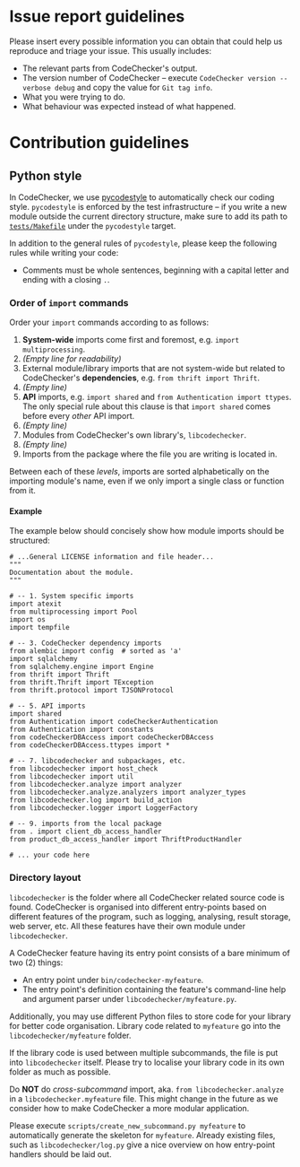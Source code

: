 Issue report guidelines
=======================
Please insert every possible information you can obtain that could help us
reproduce and triage your issue. This usually includes:

 * The relevant parts from CodeChecker's output.
 * The version number of CodeChecker &ndash; execute
   `CodeChecker version --verbose debug` and copy the value for `Git tag info`.
 * What you were trying to do.
 * What behaviour was expected instead of what happened.


Contribution guidelines
=======================

Python style
------------
In CodeChecker, we use [pycodestyle](https://pypi.python.org/pypi/pycodestyle/)
to automatically check our coding style. `pycodestyle` is enforced by the test
infrastructure &ndash; if you write a new module outside the current directory structure,
make sure to add its path to [`tests/Makefile`](`tests/Makefile`) under the
`pycodestyle` target.

In addition to the general rules of `pycodestyle`, please keep the following rules
while writing your code:

  * Comments must be whole sentences, beginning with a capital letter and
    ending with a closing `.`.

### Order of `import` commands
Order your `import` commands according to as follows:

  1. **System-wide** imports come first and foremost, e.g.
    `import multiprocessing`.
  2. _(Empty line for readability)_
  3. External module/library imports that are not system-wide but related to
     CodeChecker's **dependencies**, e.g. `from thrift import Thrift`.
  4. _(Empty line)_
  5. **API** imports, e.g. `import shared` and `from Authentication import
     ttypes`. The only special rule about this clause is that `import shared`
     comes before every _other_ API import.
  6. _(Empty line)_
  7. Modules from CodeChecker's own library's, `libcodechecker`.
  8. _(Empty line)_
  9. Imports from the package where the file you are writing is located in.

Between each of these _levels_, imports are sorted alphabetically on the
importing module's name, even if we only import a single class or function from
it.

#### Example
The example below should concisely show how module imports should be
structured:

~~~~{.py}
# ...General LICENSE information and file header...
"""
Documentation about the module.
"""

# -- 1. System specific imports
import atexit
from multiprocessing import Pool
import os
import tempfile

# -- 3. CodeChecker dependency imports
from alembic import config  # sorted as 'a'
import sqlalchemy
from sqlalchemy.engine import Engine
from thrift import Thrift
from thrift.Thrift import TException
from thrift.protocol import TJSONProtocol

# -- 5. API imports
import shared
from Authentication import codeCheckerAuthentication
from Authentication import constants
from codeCheckerDBAccess import codeCheckerDBAccess
from codeCheckerDBAccess.ttypes import *

# -- 7. libcodechecker and subpackages, etc.
from libcodechecker import host_check
from libcodechecker import util
from libcodechecker.analyze import analyzer
from libcodechecker.analyze.analyzers import analyzer_types
from libcodechecker.log import build_action
from libcodechecker.logger import LoggerFactory

# -- 9. imports from the local package
from . import client_db_access_handler
from product_db_access_handler import ThriftProductHandler

# ... your code here
~~~~

### Directory layout
`libcodechecker` is the folder where all CodeChecker related source code is
found. CodeChecker is organised into different entry-points based on different
features of the program, such as logging, analysing, result storage, web
server, etc. All these features have their own module under `libcodechecker`.

A CodeChecker feature having its entry point consists of a bare minimum of
two (2) things:

 * An entry point under `bin/codechecker-myfeature`.
 * The entry point's definition containing the feature's command-line help and
   argument parser under `libcodechecker/myfeature.py`.

Additionally, you may use different Python files to store code for your library
for better code organisation. Library code related to `myfeature` go into the
`libcodechecker/myfeature` folder.

If the library code is used between multiple subcommands, the file is put into
`libcodechecker` itself. Please try to localise your library code in its own
folder as much as possible.

Do **NOT** do _cross-subcommand_ import, aka. `from libcodechecker.analyze` in
a `libcodechecker.myfeature` file. This might change in the future as we
consider how to make CodeChecker a more modular application.

Please execute `scripts/create_new_subcommand.py myfeature` to automatically
generate the skeleton for `myfeature`. Already existing files, such as
`libcodechecker/log.py` give a nice overview on how entry-point handlers should
be laid out.
